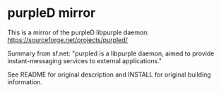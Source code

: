 # purpleD mirror

This is a mirror of the purpleD libpurple daemon: https://sourceforge.net/projects/purpled/

Summary from sf.net:
"purpled is a libpurple daemon, aimed to provide instant-messaging services to external applications."

See README for original description and INSTALL for original building information.
